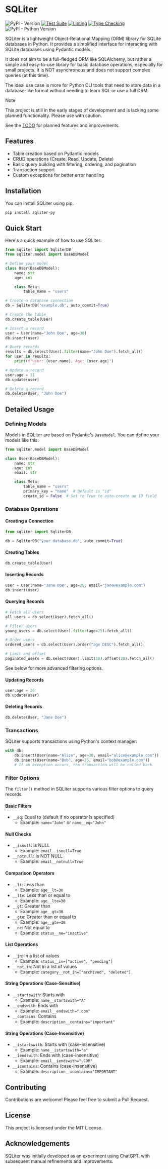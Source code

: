 # SQLiter

![PyPI - Version](https://img.shields.io/pypi/v/sqliter-py)
[![Test Suite](https://github.com/seapagan/sqliter-py/actions/workflows/testing.yml/badge.svg)](https://github.com/seapagan/sqliter-py/actions/workflows/testing.yml)
[![Linting](https://github.com/seapagan/sqliter-py/actions/workflows/linting.yml/badge.svg)](https://github.com/seapagan/sqliter-py/actions/workflows/linting.yml)
[![Type Checking](https://github.com/seapagan/sqliter-py/actions/workflows/mypy.yml/badge.svg)](https://github.com/seapagan/sqliter-py/actions/workflows/mypy.yml)
![PyPI - Python Version](https://img.shields.io/pypi/pyversions/sqliter-py)

SQLiter is a lightweight Object-Relational Mapping (ORM) library for SQLite
databases in Python. It provides a simplified interface for interacting with
SQLite databases using Pydantic models.

It does not aim to be a full-fledged ORM like SQLAlchemy, but rather a simple
and easy-to-use library for basic database operations, especially for small
projects. It is NOT asynchronous and does not support complex queries (at this
time).

The ideal use case is more for Python CLI tools that need to store data in a
database-like format without needing to learn SQL or use a full ORM.

> [!NOTE]
> This project is still in the early stages of development and is lacking some
> planned functionality. Please use with caution.
>
> See the [TODO](TODO.md) for planned features and improvements.

## Features

- Table creation based on Pydantic models
- CRUD operations (Create, Read, Update, Delete)
- Basic query building with filtering, ordering, and pagination
- Transaction support
- Custom exceptions for better error handling

## Installation

You can install SQLiter using pip:

```bash
pip install sqliter-py
```

## Quick Start

Here's a quick example of how to use SQLiter:

```python
from sqliter import SqliterDB
from sqliter.model import BaseDBModel

# Define your model
class User(BaseDBModel):
    name: str
    age: int

    class Meta:
        table_name = "users"

# Create a database connection
db = SqliterDB("example.db", auto_commit=True)

# Create the table
db.create_table(User)

# Insert a record
user = User(name="John Doe", age=30)
db.insert(user)

# Query records
results = db.select(User).filter(name="John Doe").fetch_all()
for user in results:
    print(f"User: {user.name}, Age: {user.age}")

# Update a record
user.age = 31
db.update(user)

# Delete a record
db.delete(User, "John Doe")
```

## Detailed Usage

### Defining Models

Models in SQLiter are based on Pydantic's `BaseModel`. You can define your
models like this:

```python
from sqliter.model import BaseDBModel

class User(BaseDBModel):
    name: str
    age: int
    email: str

    class Meta:
        table_name = "users"
        primary_key = "name"  # Default is "id"
        create_id = False  # Set to True to auto-create an ID field
```

### Database Operations

#### Creating a Connection

```python
from sqliter import SqliterDB

db = SqliterDB("your_database.db", auto_commit=True)
```

#### Creating Tables

```python
db.create_table(User)
```

#### Inserting Records

```python
user = User(name="Jane Doe", age=25, email="jane@example.com")
db.insert(user)
```

#### Querying Records

```python
# Fetch all users
all_users = db.select(User).fetch_all()

# Filter users
young_users = db.select(User).filter(age=25).fetch_all()

# Order users
ordered_users = db.select(User).order("age DESC").fetch_all()

# Limit and offset
paginated_users = db.select(User).limit(10).offset(20).fetch_all()
```

See below for more advanced filtering options.

#### Updating Records

```python
user.age = 26
db.update(user)
```

#### Deleting Records

```python
db.delete(User, "Jane Doe")
```

### Transactions

SQLiter supports transactions using Python's context manager:

```python
with db:
    db.insert(User(name="Alice", age=30, email="alice@example.com"))
    db.insert(User(name="Bob", age=35, email="bob@example.com"))
    # If an exception occurs, the transaction will be rolled back
```

### Filter Options

The `filter()` method in SQLiter supports various filter options to query records.

#### Basic Filters

- `__eq`: Equal to (default if no operator is specified)
  - Example: `name="John"` or `name__eq="John"`

#### Null Checks

- `__isnull`: Is NULL
  - Example: `email__isnull=True`
- `__notnull`: Is NOT NULL
  - Example: `email__notnull=True`

#### Comparison Operators

- `__lt`: Less than
  - Example: `age__lt=30`
- `__lte`: Less than or equal to
  - Example: `age__lte=30`
- `__gt`: Greater than
  - Example: `age__gt=30`
- `__gte`: Greater than or equal to
  - Example: `age__gte=30`
- `__ne`: Not equal to
  - Example: `status__ne="inactive"`

#### List Operations

- `__in`: In a list of values
  - Example: `status__in=["active", "pending"]`
- `__not_in`: Not in a list of values
  - Example: `category__not_in=["archived", "deleted"]`

#### String Operations (Case-Sensitive)

- `__startswith`: Starts with
  - Example: `name__startswith="A"`
- `__endswith`: Ends with
  - Example: `email__endswith=".com"`
- `__contains`: Contains
  - Example: `description__contains="important"`

#### String Operations (Case-Insensitive)

- `__istartswith`: Starts with (case-insensitive)
  - Example: `name__istartswith="a"`
- `__iendswith`: Ends with (case-insensitive)
  - Example: `email__iendswith=".COM"`
- `__icontains`: Contains (case-insensitive)
  - Example: `description__icontains="IMPORTANT"`

## Contributing

Contributions are welcome! Please feel free to submit a Pull Request.

## License

This project is licensed under the MIT License.

## Acknowledgements

SQLiter was initially developed as an experiment using ChatGPT, with subsequent
manual refinements and improvements.
